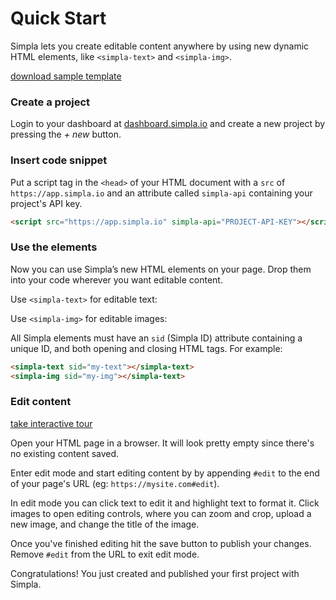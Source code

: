 # Quick Start
Simpla lets you create editable content anywhere by using new dynamic HTML elements, like `<simpla-text>` and `<simpla-img>`.

[download sample template](https://github.com/simplaio/sample-template/archive/master.zip) <!-- {.button} -->

### Create a project
Login to your dashboard at [dashboard.simpla.io](https://dashboard.simpla.io) and create a new project by pressing the _+ new_ button.

### Insert code snippet
Put a script tag in the `<head>` of your HTML document with a `src` of `https://app.simpla.io` and an attribute called `simpla-api` containing your project's API key.

```html
<script src="https://app.simpla.io" simpla-api="PROJECT-API-KEY"></script>
```
<!-- {is="syntax-highlight"} -->

### Use the elements
Now you can use Simpla’s new HTML elements on your page. Drop them into your code wherever you want editable content.

Use `<simpla-text>` for editable text:

<simpla-text sid="example-text" class="simpla-example" editable></simpla-text>

Use `<simpla-img>` for editable images:

<simpla-img sid="example-img" class="simpla-example" editable></simpla-img>

All Simpla elements must have an `sid` (Simpla ID) attribute containing a unique ID, and both opening and closing HTML tags. For example:

```html
<simpla-text sid="my-text"></simpla-text>
<simpla-img sid="my-img"></simpla-text>
```
<!-- {is="syntax-highlight"} -->

### Edit content

[take interactive tour](https://sample.simpla.io) <!-- {.button target="_blank"} -->

Open your HTML page in a browser. It will look pretty empty since there's no existing content saved.

Enter edit mode and start editing content by by appending `#edit` to the end of your page's URL (eg: `https://mysite.com#edit`).

In edit mode you can click text to edit it and highlight text to format it. Click images to open editing controls, where you can zoom and crop, upload a new image, and change the title of the image.

Once you've finished editing hit the save button to publish your changes. Remove `#edit` from the URL to exit edit mode.

Congratulations! You just created and published your first project with Simpla.
